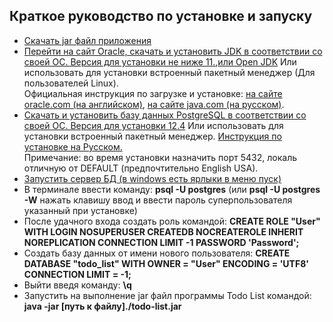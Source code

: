 ## Краткое руководство по установке и запуску
*	[Скачать jar файл приложения](https://github.com/SergeevNikita/todo-list/blob/main/bin/todo-list.jar)
*	[Перейти на сайт Oracle, скачать и установить JDK в соответствии со своей ОС. Версия для установки не ниже 11.](https://www.oracle.com/java/technologies/javase-jdk11-downloads.html),[или Open JDK](https://jdk.java.net/java-se-ri/11) Или использовать для установки встроенный пакетный менеджер (Для пользователей Linux).   
	Официальная инструкция по загрузке и установке: 
	[на сайте oracle.com (на английском)](https://docs.oracle.com/javase/8/docs/technotes/guides/install/install_overview.html), 
	[на сайте java.com (на русском)](https://www.java.com/ru/download/help/download_options_ru.html).
*	[Скачать и установить базу данных PostgreSQL в соответствии со своей ОС. Версия для установки 12.4](https://postgrespro.ru/windows) Или использовать для установки встроенный пакетный менеджер. 
    [Инструкция по установке на Русском.](https://wiki.postgresql.org/wiki/Russian/PostgreSQL-One-click-Installer-Guide)     
    Примечание: во время установки назначить порт 5432, локаль отличную от DEFAULT (предпочтительно English USA).
*   [Запустить сервер БД (в windows есть ярлыки в меню пуск)](https://postgrespro.ru/docs/postgresql/12/server-start) 
*   В терминале ввести команду: **psql -U postgres** (или **psql -U postgres -W** нажать клавишу ввод и ввести пароль суперпользователя указанный при установке)
*   После удачного входа создать роль командой: **CREATE ROLE "User" WITH LOGIN NOSUPERUSER CREATEDB NOCREATEROLE INHERIT NOREPLICATION CONNECTION LIMIT -1 PASSWORD 'Password';**
*	Создать базу данных от имени нового пользователя: **CREATE DATABASE "todo_list" WITH OWNER = "User" ENCODING = 'UTF8' CONNECTION LIMIT = -1;**
* 	Выйти введя команду: **\q**
*	Запустить на выполнение jar файл программы Todo List командой: **java -jar [путь к файлу]./todo-list.jar**
